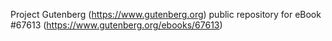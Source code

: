 Project Gutenberg (https://www.gutenberg.org) public repository for
eBook #67613 (https://www.gutenberg.org/ebooks/67613)
